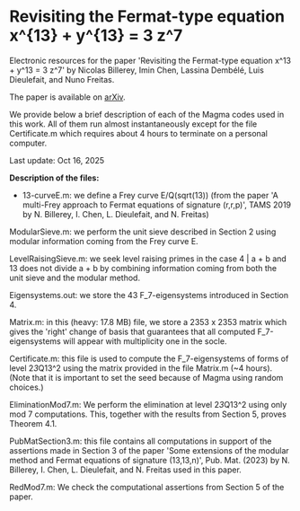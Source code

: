 # Revisiting the Fermat-type equation x^{13} + y^{13} = 3 z^7

Electronic resources for the paper 'Revisiting the Fermat-type equation x^13 + y^13 = 3 z^7' by Nicolas Billerey, Imin Chen, Lassina Dembélé, Luis Dieulefait, and Nuno Freitas.

The paper is available on <a href="https://arxiv.org/abs/2510.13773">arXiv</a>.

We provide below a brief description of each of the Magma codes used in this work. All of them run almost instantaneously except for the file Certificate.m which requires about 4 hours to terminate on a personal computer.

Last update: Oct 16, 2025

**Description of the files:**

* 13-curveE.m: we define a Frey curve E/Q(sqrt(13)) (from the paper 'A multi-Frey approach to Fermat equations of signature (r,r,p)', TAMS 2019 by N. Billerey, I. Chen, L. Dieulefait, and N. Freitas)

ModularSieve.m: we perform the unit sieve described in Section 2 using modular information coming from the Frey curve E.

LevelRaisingSieve.m: we seek level raising primes in the case 4 | a + b and 13 does not divide a + b by combining information coming from both the unit sieve and the modular method.

Eigensystems.out: we store the 43 F_7-eigensystems introduced in Section 4.

Matrix.m: in this (heavy: 17.8 MB) file, we store a 2353 x 2353 matrix which gives the 'right' change of basis that guarantees that all computed F_7-eigensystems will appear with multiplicity one in the socle.

Certificate.m: this file is used to compute the F_7-eigensystems of forms of level 2*3*Q13^2 using the matrix provided in the file Matrix.m (~4 hours). (Note that it is important to set the seed because of Magma using random choices.)

EliminationMod7.m: We perform the elimination at level 2*3*Q13^2 using only mod 7 computations. This, together with the results from Section 5, proves Theorem 4.1.

PubMatSection3.m: this file contains all computations in support of the assertions made in Section 3 of the paper 'Some extensions of the modular method and Fermat equations of signature (13,13,n)', Pub. Mat. (2023) by N. Billerey, I. Chen, L. Dieulefait, and N. Freitas used in this paper.

RedMod7.m: We check the computational assertions from Section 5 of the paper.

